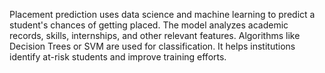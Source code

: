 Placement prediction uses data science and machine learning to predict a student's chances of getting placed.
The model analyzes academic records, skills, internships, and other relevant features.
Algorithms like Decision Trees or SVM are used for classification.
It helps institutions identify at-risk students and improve training efforts.
